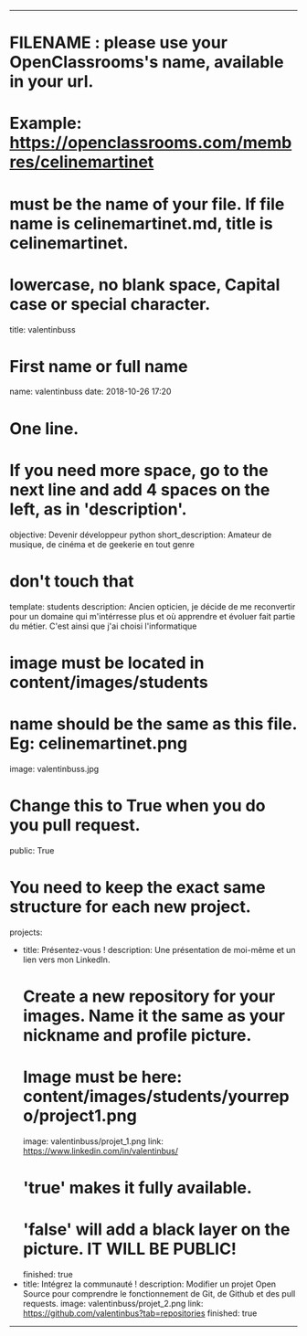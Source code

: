 ---

# FILENAME : please use your OpenClassrooms's name, available in your url.
# Example: https://openclassrooms.com/membres/celinemartinet
# must be the name of your file. If file name is celinemartinet.md, title is celinemartinet.
# lowercase, no blank space, Capital case or special character.
title: valentinbuss

# First name or full name
name: valentinbuss
date: 2018-10-26 17:20

# One line.
# If you need more space, go to the next line and add 4 spaces on the left, as in 'description'.
objective: Devenir développeur python 
short_description: Amateur de musique, de cinéma et de geekerie en tout genre

# don't touch that
template: students
description:
    Ancien opticien, je décide de me reconvertir pour un domaine qui 
    m'intérresse plus et où apprendre et évoluer fait partie du métier.
    C'est ainsi que j'ai choisi l'informatique

# image must be located in content/images/students
# name should be the same as this file. Eg: celinemartinet.png
image: valentinbuss.jpg

# Change this to True when you do you pull request.
public: True

# You need to keep the exact same structure for each new project.
projects:
  - title: Présentez-vous !
    description: Une présentation de moi-même et un lien vers mon LinkedIn.
    # Create a new repository for your images. Name it the same as your nickname and profile picture.
    # Image must be here: content/images/students/yourrepo/project1.png
    image: valentinbuss/projet_1.png
    link: https://www.linkedin.com/in/valentinbus/
    # 'true' makes it fully available.
    # 'false' will add a black layer on the picture. IT WILL BE PUBLIC!
    finished: true
  - title: Intégrez la communauté !
    description: Modifier un projet Open Source pour comprendre le fonctionnement de Git, de Github et des pull requests. 
    image: valentinbuss/projet_2.png
    link: https://github.com/valentinbus?tab=repositories
    finished: true
---